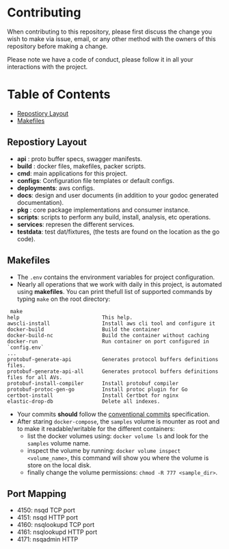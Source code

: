 # Contributing

When contributing to this repository, please first discuss the change you wish to make via issue, email, or any other method with the owners of this repository before making a change.

Please note we have a code of conduct, please follow it in all your interactions with the project.

# Table of Contents

- [Repostiory Layout](#Repostiory-Layout)
- [Makefiles](#Makefiles)

## Repostiory Layout

* __api__ : proto buffer specs, swagger manifests.
* __build__ : docker files, makefiles, packer scripts.
* __cmd__: main applications for this project.
* __configs__: Configuration file templates or default configs.
* __deployments__: aws configs.
* __docs__: design and user documents (in addition to your godoc generated documentation).
* __pkg__ : core package implementations and consumer instance.
* __scripts__: scripts to perform any build, install, analysis, etc operations.
* __services__: represen the different services.
* __testdata__: test dat/fixtures, (the tests are found on the location as the go code).

## Makefiles

- The `.env` contains the environment variables for project configuration.
- Nearly all operations that we work with daily in this project, is automated using __makefiles__. You can print thefull list of supported commands by typing `make` on the root directory:

```shell
 make
help                           This help.
awscli-install                 Install aws cli tool and configure it
docker-build                   Build the container
docker-build-nc                Build the container without caching
docker-run                     Run container on port configured in `config.env`
...
protobuf-generate-api          Generates protocol buffers definitions files.
protobuf-generate-api-all      Generates protocol buffers definitions files for all AVs.
protobuf-install-compiler      Install protobuf compiler
protobuf-protoc-gen-go         Install protoc plugin for Go
certbot-install                Install Certbot for nginx
elastic-drop-db                Delete all indexes.
```

- Your commits **should** follow the [conventional commits](https://www.conventionalcommits.org/en/v1.0.0/) specification.
- After staring `docker-compose`, the `samples` volume is mounter as root and to make it readable/writable for the different containers:
    - list the docker volumes using: `docker volume ls` and look for the `samples` volume name.
    - inspect the volume by running: `docker volume inspect <volume_name>`, this command will show you where the volume is store on the local disk.
    - finally change the volume permissions: `chmod -R 777 <sample_dir>`.

## Port Mapping

- 4150: nsqd TCP port
- 4151: nsqd HTTP port
- 4160: nsqlookupd TCP port
- 4161: nsqlookupd HTTP port
- 4171: nsqadmin HTTP
